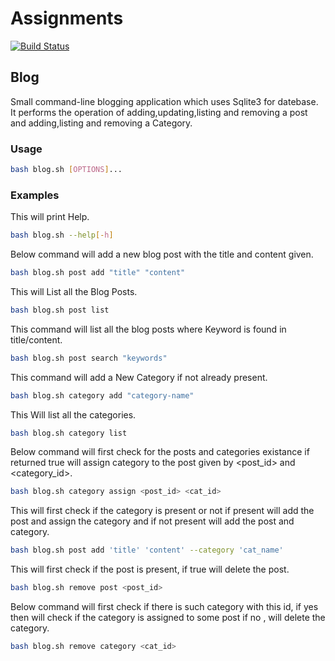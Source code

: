 # Assignments
[![Build Status](https://travis-ci.org/MuditMaurya/Assignments.svg?branch=master)](https://travis-ci.org/MuditMaurya/Assignments)

## Blog
Small command-line blogging application which uses Sqlite3 for datebase. It performs the operation of adding,updating,listing and removing a post and adding,listing and removing a Category.


### Usage

```bash
bash blog.sh [OPTIONS]...
```
### Examples

This will print Help.

```bash
bash blog.sh --help[-h]
```

Below command will add a new blog post with the title and content given.

```bash
bash blog.sh post add "title" "content"
```

This will List all the Blog Posts.

```bash
bash blog.sh post list
```

This command will list all the blog posts where Keyword is found in title/content.

```bash
bash blog.sh post search "keywords"
```

This command will add a New Category if not already present.

```bash
bash blog.sh category add "category-name"
```

This Will list all the categories.

```bash
bash blog.sh category list
```

Below command will first check for the posts and categories existance if returned true will assign category to the post given by <post_id> and <category_id>.

```bash
bash blog.sh category assign <post_id> <cat_id>
```

This will first check if the category is present or not if present will add the post and assign the category and if not present will add the post and category.

```bash
bash blog.sh post add 'title' 'content' --category 'cat_name'
```

This will first check if the post is present, if true will delete the post.

```bash
bash blog.sh remove post <post_id>
```

Below command will first check if there is such category with this id, if yes then will check if the category is assigned to some post if no , will delete the category.

```bash
bash blog.sh remove category <cat_id>
```

